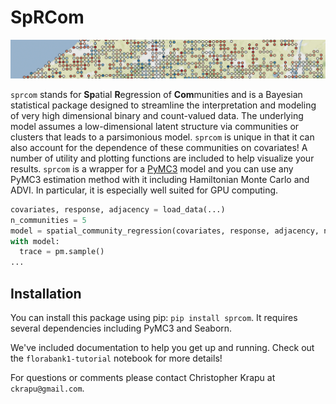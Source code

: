 # SpRCom

![animation](https://raw.githubusercontent.com/ckrapu/sprcom/master/data/animation.gif)

`sprcom` stands for **Sp**atial **R**egression of **Com**munities and is a Bayesian statistical package designed to streamline the interpretation and modeling of very high dimensional binary and count-valued data. The underlying model assumes a low-dimensional latent structure via communities or clusters that leads to a parsimonious model. `sprcom` is unique in that it can also account for the dependence of these communities on covariates! A number of utility and plotting functions are included to help visualize your results. `sprcom` is a wrapper for a [PyMC3](https://docs.pymc.io/) model and you can use any PyMC3 estimation method with it including Hamiltonian Monte Carlo and ADVI. In particular, it is especially well suited for GPU computing.

```python
covariates, response, adjacency = load_data(...)
n_communities = 5
model = spatial_community_regression(covariates, response, adjacency, n_communities)
with model:
  trace = pm.sample()
...
```
## Installation
You can install this package using pip: `pip install sprcom`. It requires several dependencies including PyMC3 and Seaborn.

We've included documentation to help you get up and running. Check out the `florabank1-tutorial` notebook for more details!

For questions or comments please contact Christopher Krapu at `ckrapu@gmail.com`.
